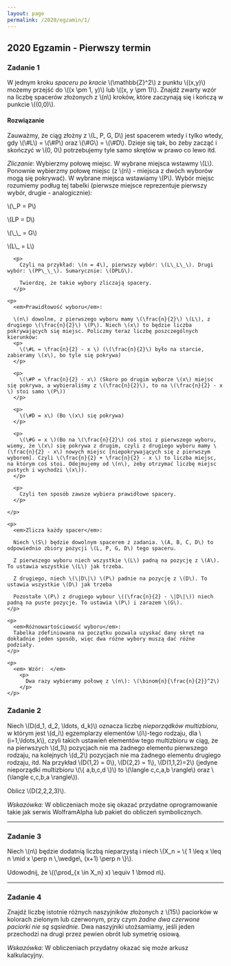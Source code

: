 ```yaml
---
layout: page
permalink: /2020/egzamin/1/
---
```


## 2020 Egzamin - Pierwszy termin

### Zadanie 1

<div>
W jednym kroku <em>spaceru po kracie</em> \(\mathbb{Z}^2\) z punktu \((x,y)\)
możemy przejść do \((x \pm 1, y)\) lub \((x, y \pm 1)\). Znajdź zwarty wzór na
liczbę spacerów złożonych z \(n\) kroków, które zaczynają się i kończą w punkcie
\((0,0)\).
</div>

<div data-collapse>
  <h4 class="collapsible">Rozwiązanie</h4>
  <div class="solution">
    <p>
      <p>
        Zauważmy, że ciąg złożny z \(L, P, G, D\) jest spacerem wtedy i tylko wtedy, gdy \(\#L\) = \(\#P\) oraz \(\#G\) = \(\#D\). Dzieje się tak, bo żeby zacząć i skończyć w \(0, 0\) potrzebujemy tyle samo skrętów w prawo co lewo itd. 
      </p>
      <p>
        <em>Zliczanie</em>: 
        Wybierzmy połowę miejsc. W wybrane miejsca wstawmy \(L\). Ponownie wybierzmy połowę miejsc (z \(n\) - miejsca z dwóch wyborów mogą się pokrywać). W wybrane miejsca wstawiamy \(P\). Wybór miejsc rozumiemy podług tej tabelki (pierwsze miejsce reprezentuje pierwszy wybór, drugie - analogicznie):
        </p>
        <p>
          \(\_P = P\)
        </p>
        <p>
          \(LP = D\)
        </p>
          \(\_\_ = G\)
        <p>
          \(L\_ = L\)
        </p>

      <p>
        Czyli na przykład: \(n = 4\), pierwszy wybór: \(L\_L\_\). Drugi wybór: \(PP\_\_\). Sumarycznie: \(DPLG\).

        Twierdzę, że takie wybory zliczają spacery.
      </p>

    <p>
      <em>Prawidłowość wyboru</em>:

      \(n\) dowolne, z pierwszego wyboru mamy \(\frac{n}{2}\) \(L\), z drugiego \(\frac{n}{2}\) \(P\). Niech \(x\) to będzie liczba pokrywających się miejsc. Policzmy teraz liczbę poszczególnych kierunków:
      <p>
        \(\#L = \frac{n}{2} - x \) (\(\frac{n}{2}\) było na starcie, zabieramy \(x\), bo tyle się pokrywa)
      </p>

      <p>
        \(\#P = \frac{n}{2} - x\) (Skoro po drugim wyborze \(x\) miejsc się pokrywa, a wybieraliśmy z \(\frac{n}{2}\), to na \(\frac{n}{2} - x \) stoi samo \(P\))
      </p>

      <p>
        \(\#D = x\) (Bo \(x\) się pokrywa)
      </p>

      <p>
        \(\#G = x \)(Bo na \(\frac{n}{2}\) coś stoi z pierwszego wyboru, wiemy, że \(x\) się pokrywa z drugim, czyli z drugiego wyboru mamy \(\frac{n}{2} - x\) nowych miejsc [niepokrywających się z pierwszym wyborem]. Czyli \(\frac{n}{2} + \frac{n}{2} - x \) to liczba miejsc, na którym coś stoi. Odejmujemy od \(n\), żeby otrzymać liczbę miejsc pustych i wychodzi \(x\)).
      </p>

      <p>
        Czyli ten sposób zawsze wybiera prawidłowe spacery.
      </p>

    </p>

    <p>
      <em>Zlicza każdy spacer</em>:

      Niech \(S\) będzie dowolnym spacerem z zadania. \(A, B, C, D\) to odpowiednio zbiory pozycji \(L, P, G, D\) tego spaceru.

      Z pierwszego wyboru niech wszystkie \(L\) padną na pozycję z \(A\). To ustawia wszystkie \(L\) jak trzeba.

      Z drugiego, niech \(\|D\|\) \(P\) padnie na pozycję z \(D\). To ustawia wszystkie \(D\) jak trzeba

      Pozostałe \(P\) z drugiego wybour \((\frac{n}{2} - \|D\|\)) niech padną na puste pozycje. To ustawia \(P\) i zarazem \(G\).
    </p>

    <p>
      <em>Różnowartościowość wyboru</em>:
      Tabelka zdefiniowana na początku pozwala uzyskać dany skręt na dokładnie jeden sposób, więc dwa różne wybory muszą dać różne podziały.
    </p> 

    <p>
      <em> Wzór:  </em>
        <p>
          Dwa razy wybieramy połowę z \(n\): \(\binom{n}{\frac{n}{2}}^2\)
        </p>
    </p>
  </p>
  </div>
</div>

### Zadanie 2

<div>
<p style="margin-bottom: 15px">
Niech \(D(d_1, d_2, \ldots, d_k)\) oznacza liczbę <em>nieporządków
multizbioru</em>, w którym jest \(d_i\) egzemplarzy elementów \(i\)-tego
rodzaju, dla \(i=1,\ldots,k\), czyli takich ustawień elementów tego multizbioru
w ciąg, że na pierwszych \(d_1\) pozycjach nie ma żadnego elementu pierwszego
rodzaju, na kolejnych \(d_2\) pozycjach nie ma żadnego elementu drugiego
rodzaju, itd. Na przykład \(D(1,2) = 0\), \(D(2,2) = 1\), \(D(1,1,2)=2\) (jedyne
nieporządki multizbioru \(\{ a,b,c,d \}\) to \(\langle c,c,a,b \rangle\) oraz
\(\langle c,c,b,a \rangle\)).
</p>

<p style="margin-bottom: 15px">
Oblicz \(D(2,2,2,3)\).
</p>

<p>
<em>Wskazówka: </em> W obliczeniach może się okazać przydatne oprogramowanie
takie jak serwis WolframAlpha lub pakiet do obliczeń symbolicznych.
</p>

</div>

---

### Zadanie 3

<div>
<p style="margin-bottom: 15px">
Niech \(n\) będzie dodatnią liczbą nieparzystą i niech
\(X_n = \{ 1 \leq x \leq n \mid x \perp n \,\wedge\, (x+1) \perp n \}\).
</p>
<p style="margin-bottom: 15px">
Udowodnij, że \((\prod_{x \in X_n} x) \equiv 1 \bmod n\).
</p>
</div>

---

### Zadanie 4


<div>
<p style="margin-bottom: 15px">
Znajdź liczbę istotnie różnych naszyjników złożonych z \(15\) paciorków w
kolorach zielonym lub czerwonym, przy czym <em>żadne dwa czerwone paciorki nie
są sąsiednie</em>. Dwa naszyjniki utożsamiamy, jeśli jeden przechodzi na drugi
przez pewien obrót lub symetrię osiową.
</p>
<p style="margin-bottom: 15px">
<em>Wskazówka:</em> W obliczeniach przydatny okazać się może arkusz
kalkulacyjny.
</p>
</div>
